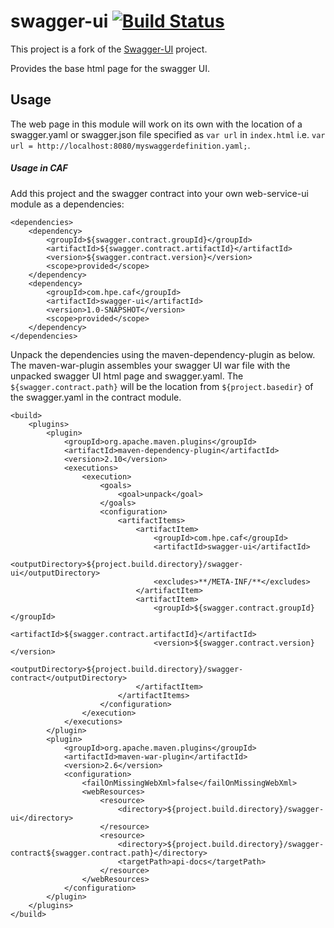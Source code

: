 # swagger-ui [![Build Status](http://cafbuilder.hpswlabs.hp.com:8080/buildStatus/icon?job=swagger-ui)](http://cafbuilder.hpswlabs.hp.com:8080/job/swagger-ui)

This project is a fork of the [Swagger-UI](https://github.com/swagger-api/swagger-ui) project. 

Provides the base html page for the swagger UI.

## Usage

The web page in this module will work on its own with the location of a swagger.yaml or swagger.json file specified as `var url` in `index.html` i.e. `var url = http://localhost:8080/myswaggerdefinition.yaml;`.

##### Usage in CAF

Add this project and the swagger contract into your own web-service-ui module as a dependencies:


    <dependencies>
        <dependency>
            <groupId>${swagger.contract.groupId}</groupId>
            <artifactId>${swagger.contract.artifactId}</artifactId>
            <version>${swagger.contract.version}</version>
            <scope>provided</scope>
        </dependency>
        <dependency>
            <groupId>com.hpe.caf</groupId>
            <artifactId>swagger-ui</artifactId>
            <version>1.0-SNAPSHOT</version>
            <scope>provided</scope>
        </dependency>
    </dependencies>
    


Unpack the dependencies using the maven-dependency-plugin as below. The maven-war-plugin assembles your swagger UI war file with the unpacked swagger UI html page and swagger.yaml. The `${swagger.contract.path}` will be the location from `${project.basedir}` of the swagger.yaml in the contract module.



    <build>
        <plugins>
            <plugin>
                <groupId>org.apache.maven.plugins</groupId>
                <artifactId>maven-dependency-plugin</artifactId>
                <version>2.10</version>
                <executions>
                    <execution>
                        <goals>
                            <goal>unpack</goal>
                        </goals>
                        <configuration>
                            <artifactItems>
                                <artifactItem>
                                    <groupId>com.hpe.caf</groupId>
                                    <artifactId>swagger-ui</artifactId>
                                    <outputDirectory>${project.build.directory}/swagger-ui</outputDirectory>
                                    <excludes>**/META-INF/**</excludes>
                                </artifactItem>
                                <artifactItem>
                                    <groupId>${swagger.contract.groupId}</groupId>
                                    <artifactId>${swagger.contract.artifactId}</artifactId>
                                    <version>${swagger.contract.version}</version>
                                    <outputDirectory>${project.build.directory}/swagger-contract</outputDirectory>
                                </artifactItem>
                            </artifactItems>
                        </configuration>
                    </execution>
                </executions>
            </plugin>
            <plugin>
                <groupId>org.apache.maven.plugins</groupId>
                <artifactId>maven-war-plugin</artifactId>
                <version>2.6</version>
                <configuration>
                    <failOnMissingWebXml>false</failOnMissingWebXml>
                    <webResources>
                        <resource>
                            <directory>${project.build.directory}/swagger-ui</directory>
                        </resource>
                        <resource>
                            <directory>${project.build.directory}/swagger-contract${swagger.contract.path}</directory>
                            <targetPath>api-docs</targetPath>
                        </resource>
                    </webResources>
                </configuration>
            </plugin>
        </plugins>
    </build>
    
